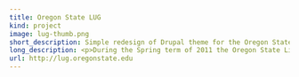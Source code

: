 ```yaml
---
title: Oregon State LUG
kind: project
image: lug-thumb.png
short_description: Simple redesign of Drupal theme for the Oregon State Linux Users Group.
long_description: <p>During the Spring term of 2011 the Oregon State Linux Users group upgraded their Drupal install wiping out the old theme. I stepped in to perform some emergancy surgery on the site and restore it to something other than the default drupal theme.</p>
url: http://lug.oregonstate.edu
---
```

